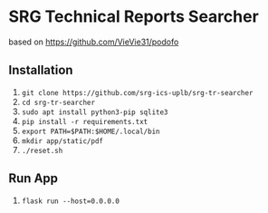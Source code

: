# SRG Technical Reports Searcher

based on https://github.com/VieVie31/podofo

## Installation

1. `git clone https://github.com/srg-ics-uplb/srg-tr-searcher`
2. `cd srg-tr-searcher`
3. `sudo apt install python3-pip sqlite3`
4. `pip install -r requirements.txt`
5. `export PATH=$PATH:$HOME/.local/bin`
6. `mkdir app/static/pdf`
7. `./reset.sh`

## Run App

1. `flask run --host=0.0.0.0`


